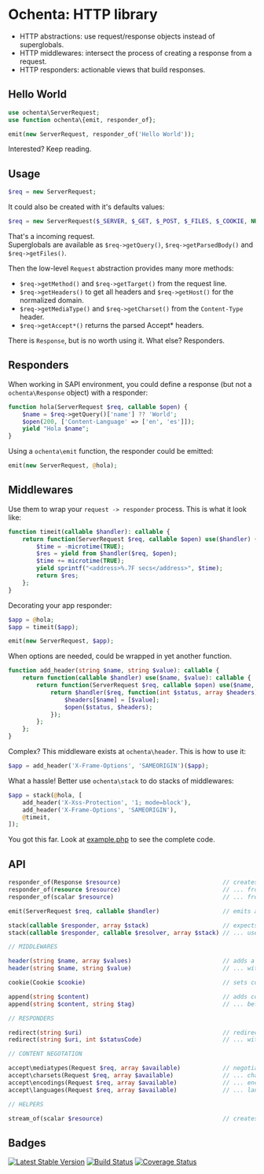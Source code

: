 Ochenta: HTTP library
=====================

- HTTP abstractions: use request/response objects instead of superglobals.
- HTTP middlewares: intersect the process of creating a response from a request.
- HTTP responders: actionable views that build responses.

Hello World
-----------

```php
use ochenta\ServerRequest;
use function ochenta\{emit, responder_of};

emit(new ServerRequest, responder_of('Hello World'));
```

Interested? Keep reading.

Usage
-----

```php
$req = new ServerRequest;
```

It could also be created with it's defaults values:

```php
$req = new ServerRequest($_SERVER, $_GET, $_POST, $_FILES, $_COOKIE, NULL);
```

That's a incoming request.  
Superglobals are available as `$req->getQuery()`, `$req->getParsedBody()` and `$req->getFiles()`.

Then the low-level `Request` abstraction provides many more methods:

- `$req->getMethod()` and `$req->getTarget()` from the request line.
- `$req->getHeaders()` to get all headers and `$req->getHost()` for the normalized domain.
- `$req->getMediaType()` and `$req->getCharset()` from the `Content-Type` header.
- `$req->getAccept*()` returns the parsed Accept* headers.

There is `Response`, but is no worth using it. What else? Responders.

Responders
----------

When working in SAPI environment, you could define a response (but not a `ochenta\Response` object) with a responder:

```php
function hola(ServerRequest $req, callable $open) {
    $name = $req->getQuery()['name'] ?? 'World';
    $open(200, ['Content-Language' => ['en', 'es']]);
    yield "Hola $name";
}
```

Using a `ochenta\emit` function, the responder could be emitted:

```php
emit(new ServerRequest, @hola);
```

Middlewares
-----------

Use them to wrap your `request -> responder` process. This is what it look like:

```php
function timeit(callable $handler): callable {
    return function(ServerRequest $req, callable $open) use($handler) {
        $time = -microtime(TRUE);
        $res = yield from $handler($req, $open);
        $time += microtime(TRUE);
        yield sprintf("<address>%.7F secs</address>", $time);
        return $res;
    };
}
```

Decorating your app responder:

```php
$app = @hola;
$app = timeit($app);

emit(new ServerRequest, $app);
```

When options are needed, could be wrapped in yet another function.

```php
function add_header(string $name, string $value): callable {
    return function(callable $handler) use($name, $value): callable {
        return function(ServerRequest $req, callable $open) use($name, $value, $handler) {
            return $handler($req, function(int $status, array $headers) use($name, $value, $open) {
                $headers[$name] = [$value];
                $open($status, $headers);
            });
        };
    };
}
```

Complex? This middleware exists at `ochenta\header`. This is how to use it:

```php
$app = add_header('X-Frame-Options', 'SAMEORIGIN')($app);
```

What a hassle! Better use `ochenta\stack` to do stacks of middlewares:

```php
$app = stack(@hola, [
    add_header('X-Xss-Protection', '1; mode=block'),
    add_header('X-Frame-Options', 'SAMEORIGIN'),
    @timeit,
]);
```

You got this far. Look at [example.php](example.php) to see the complete code.

API
---

```php
responder_of(Response $resource)                             // creates a responder from a Response
responder_of(resource $resource)                             // ... from a resource
responder_of(scalar $resource)                               // ... from content

emit(ServerRequest $req, callable $handler)                  // emits a responder

stack(callable $responder, array $stack)                     // expects stack items to be a function(callable $next)
stack(callable $responder, callable $resolver, array $stack) // ... use resolver as function(callable $prev, $handler)

// MIDDLEWARES

header(string $name, array $values)                          // adds a header to responder
header(string $name, string $value)                          // ... with single value

cookie(Cookie $cookie)                                       // sets cookie into responder

append(string $content)                                      // adds content before body
append(string $content, string $tag)                         // ... before every given tag

// RESPONDERS

redirect(string $uri)                                        // redirect to the given url
redirect(string $uri, int $statusCode)                       // ... with given status code

// CONTENT NEGOTATION

accept\mediatypes(Request $req, array $available)            // negotiate media types
accept\charsets(Request $req, array $available)              // ... charsets
accept\encodings(Request $req, array $available)             // ... encodings
accept\languages(Request $req, array $available)             // ... languages

// HELPERS

stream_of(scalar $resource)                                  // creates tmp file with $resouce content
```

Badges
------

[![Latest Stable Version](https://poser.pugx.org/guide42/ochenta/v/stable.svg)](https://packagist.org/packages/guide42/ochenta)
[![Build Status](https://travis-ci.org/guide42/ochenta.svg?branch=master)](https://travis-ci.org/guide42/ochenta)
[![Coverage Status](https://coveralls.io/repos/github/guide42/ochenta/badge.svg)](https://coveralls.io/github/guide42/ochenta)
